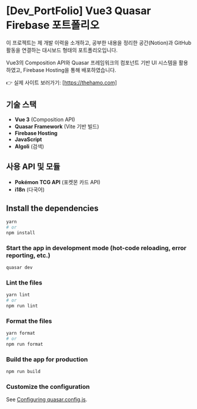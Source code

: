 # [Dev_PortFolio] Vue3 Quasar Firebase 포트폴리오
이 프로젝트는 제 개발 이력을 소개하고, 공부한 내용을 정리한 공간(Notion)과 GitHub 활동을 연결하는 대시보드 형태의 포트폴리오입니다.

Vue3의 Composition API와 Quasar 프레임워크의 컴포넌트 기반 UI 시스템을 활용하였고, Firebase Hosting을 통해 배포하였습니다.

👉 실제 사이트 보러가기: [https://thehamo.com]

## 기술 스택

- **Vue 3** (Composition API)
- **Quasar Framework** (Vite 기반 빌드)
- **Firebase Hosting**
- **JavaScript**
- **Algoli** (검색)

## 사용 API 및 모듈
- **Pokémon TCG API** (포켓몬 카드 API)
- **i18n** (다국어)


## Install the dependencies

```bash
yarn
# or
npm install
```

### Start the app in development mode (hot-code reloading, error reporting, etc.)

```bash
quasar dev
```

### Lint the files

```bash
yarn lint
# or
npm run lint
```

### Format the files

```bash
yarn format
# or
npm run format
```

### Build the app for production

```bash
npm run build
```

### Customize the configuration

See [Configuring quasar.config.js](https://v2.quasar.dev/quasar-cli-vite/quasar-config-js).
